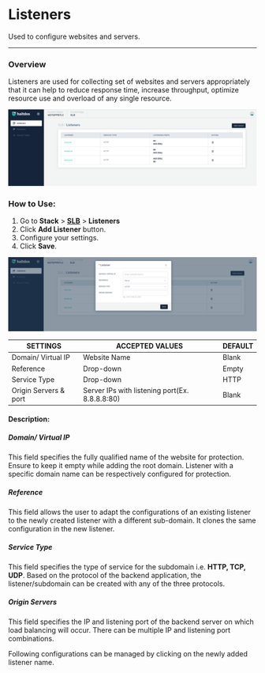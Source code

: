 # Listeners
Used to configure websites and servers.

---

### Overview

Listeners are used for collecting set of websites and servers appropriately that it can help to reduce response time, increase throughput, optimize resource use and overload of any single resource.

![Listener1](/img/adc/v7/docs/adc_listeners.png)

### How to Use:

1. Go to **Stack** > [**SLB**](/enterprise/adc) > **Listeners** 
2. Click **Add Listener** button.
3. Configure your settings.
4. Click **Save**.

![Listener2](/img/adc/v7/docs/adc_listeners1.png)

| SETTINGS              | ACCEPTED VALUES                                    | DEFAULT |
|-----------------------|----------------------------------------------------|---------|
| Domain/ Virtual IP    | Website Name                                       | Blank   |
| Reference             | Drop-down                                          | Empty   |
| Service Type          | Drop-down                                          | HTTP    |
| Origin Servers & port | Server IPs with listening port(Ex. 8.8.8.8:80)     | Blank   |

#### Description:

##### **Domain/ Virtual IP**

This field specifies the fully qualified name of the website for protection. Ensure to keep it empty while adding the root domain. Listener with a specific domain name can be respectively configured for protection.

##### **Reference**

This field allows the user to adapt the configurations of an existing listener to the newly created listener with a different sub-domain. It clones the same configuration in the new listener.

##### **Service Type**

This field specifies the type of service for the subdomain i.e. **HTTP, TCP, UDP**. Based on the protocol of the backend application, the listener/subdomain can be created with any of the three protocols.

##### **Origin Servers**

This field specifies the IP and listening port of the backend server on which load balancing will occur. There can be multiple IP and listening port combinations.

Following configurations can be managed by clicking on the newly added listener name.